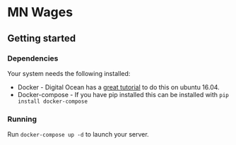 # MN Wages #
## Getting started ##
### Dependencies ###
Your system needs the following installed:

- Docker - Digital Ocean has a [great tutorial](https://www.digitalocean.com/community/tutorials/how-to-install-and-use-docker-on-ubuntu-16-04) to do this on ubuntu 16.04.
- Docker-compose - If you have pip installed this can be installed with `pip install docker-compose`

### Running ###
Run `docker-compose up -d` to launch your server.

